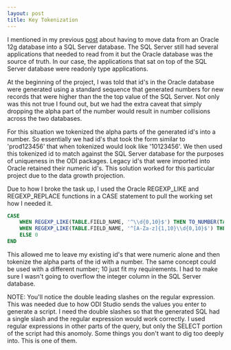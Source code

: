 ```yaml
---
layout: post
title: Key Tokenization
---
```


I mentioned in my previous [post](http://stevendanna.com/2015/03/28/Moving-Data-with-ODI-Studio/) about having to move data from an Oracle 12g database into a SQL Server database.  The SQL Server still had several applications that needed to read from it but the Oracle database was the source of truth.  In our case, the applications that sat on top of the SQL Server database were readonly type applications.

At the beginning of the project, I was told that id's in the Oracle database were generated using a standard sequence that generated numbers for new records that were higher than the the top value of the SQL Server.  Not only was this not true I found out, but we had the extra caveat that simply dropping the alpha part of the number would result in number collisions across the two databases.

For this situation we tokenized the alpha parts of the generated id's into a number.  So essentially we had id's that took the form similar to 'prod123456' that when tokenized would look like '10123456'.  We then used this tokenized id to match against the SQL Server database for the purposes of uniqueness in the ODI packages.  Legacy id's that were imported into Oracle retained their numeric id's.  This solution worked for this particular project due to the data growth projection.

Due to how I broke the task up, I used the Oracle REGEXP_LIKE and REGEXP_REPLACE functions in a CASE statement to pull the working set how I needed it.

```SQL
CASE
	WHEN REGEXP_LIKE(TABLE.FIELD_NAME, '^\\d{0,10}$') THEN TO_NUMBER(TABLE.FIELD_NAME)
	WHEN REGEXP_LIKE(TABLE.FIELD_NAME, '^[A-Za-z]{1,10}\\d{0,10}$') THEN TO_NUMBER(REGEXP_REPLACE(TABLE.FIELD_NAME, '[A-Za-Z]{1,10}', '10'))
	ELSE 0
END
```

This allowed me to leave my existing id's that were numeric alone and then tokenize the alpha parts of the id with a number.  The same concept could be used with a different number; 10 just fit my requirements.  I had to make sure I wasn't going to overflow the integer column in the SQL Server database.

NOTE: You'll notice the double leading slashes on the regular expression.  This was needed due to how ODI Studio sends the values you enter to generate a script.  I need the double slashes so that the generated SQL had a single slash and the regular expression would work correctly.  I used regular expressions in other parts of the query, but only the SELECT portion of the script had this anomoly.  Some things you don't want to dig too deeply into.  This is one of them.
